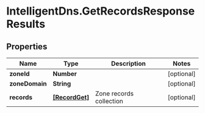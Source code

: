 # IntelligentDns.GetRecordsResponseResults

## Properties

Name | Type | Description | Notes
------------ | ------------- | ------------- | -------------
**zoneId** | **Number** |  | [optional] 
**zoneDomain** | **String** |  | [optional] 
**records** | [**[RecordGet]**](RecordGet.md) | Zone records collection | [optional] 


